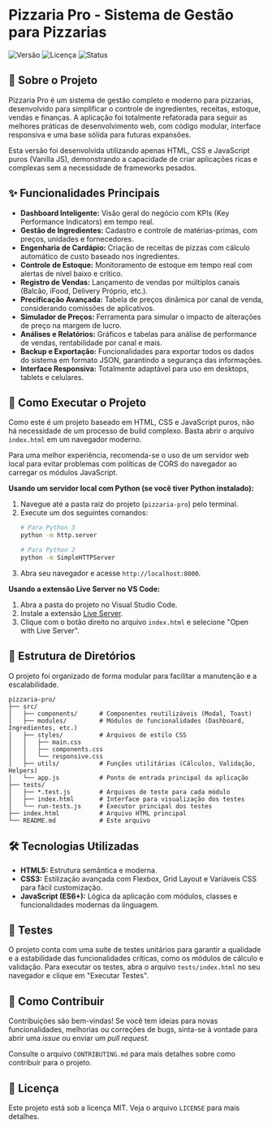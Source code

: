 # Pizzaria Pro - Sistema de Gestão para Pizzarias

![Versão](https://img.shields.io/badge/versão-2.0.0-blue)
![Licença](https://img.shields.io/badge/licença-MIT-green)
![Status](https://img.shields.io/badge/status-em%20desenvolvimento-yellow)

## 🍕 Sobre o Projeto

Pizzaria Pro é um sistema de gestão completo e moderno para pizzarias, desenvolvido para simplificar o controle de ingredientes, receitas, estoque, vendas e finanças. A aplicação foi totalmente refatorada para seguir as melhores práticas de desenvolvimento web, com código modular, interface responsiva e uma base sólida para futuras expansões.

Esta versão foi desenvolvida utilizando apenas HTML, CSS e JavaScript puros (Vanilla JS), demonstrando a capacidade de criar aplicações ricas e complexas sem a necessidade de frameworks pesados.

## ✨ Funcionalidades Principais

- **Dashboard Inteligente:** Visão geral do negócio com KPIs (Key Performance Indicators) em tempo real.
- **Gestão de Ingredientes:** Cadastro e controle de matérias-primas, com preços, unidades e fornecedores.
- **Engenharia de Cardápio:** Criação de receitas de pizzas com cálculo automático de custo baseado nos ingredientes.
- **Controle de Estoque:** Monitoramento de estoque em tempo real com alertas de nível baixo e crítico.
- **Registro de Vendas:** Lançamento de vendas por múltiplos canais (Balcão, iFood, Delivery Próprio, etc.).
- **Precificação Avançada:** Tabela de preços dinâmica por canal de venda, considerando comissões de aplicativos.
- **Simulador de Preços:** Ferramenta para simular o impacto de alterações de preço na margem de lucro.
- **Análises e Relatórios:** Gráficos e tabelas para análise de performance de vendas, rentabilidade por canal e mais.
- **Backup e Exportação:** Funcionalidades para exportar todos os dados do sistema em formato JSON, garantindo a segurança das informações.
- **Interface Responsiva:** Totalmente adaptável para uso em desktops, tablets e celulares.

## 🚀 Como Executar o Projeto

Como este é um projeto baseado em HTML, CSS e JavaScript puros, não há necessidade de um processo de build complexo. Basta abrir o arquivo `index.html` em um navegador moderno.

Para uma melhor experiência, recomenda-se o uso de um servidor web local para evitar problemas com políticas de CORS do navegador ao carregar os módulos JavaScript.

**Usando um servidor local com Python (se você tiver Python instalado):**

1. Navegue até a pasta raiz do projeto (`pizzaria-pro`) pelo terminal.
2. Execute um dos seguintes comandos:
   ```bash
   # Para Python 3
   python -m http.server

   # Para Python 2
   python -m SimpleHTTPServer
   ```
3. Abra seu navegador e acesse `http://localhost:8000`.

**Usando a extensão Live Server no VS Code:**

1. Abra a pasta do projeto no Visual Studio Code.
2. Instale a extensão [Live Server](https://marketplace.visualstudio.com/items?itemName=ritwickdey.LiveServer).
3. Clique com o botão direito no arquivo `index.html` e selecione "Open with Live Server".

## 📂 Estrutura de Diretórios

O projeto foi organizado de forma modular para facilitar a manutenção e a escalabilidade.

```
pizzaria-pro/
├── src/
│   ├── components/      # Componentes reutilizáveis (Modal, Toast)
│   ├── modules/         # Módulos de funcionalidades (Dashboard, Ingredientes, etc.)
│   ├── styles/          # Arquivos de estilo CSS
│   │   ├── main.css
│   │   ├── components.css
│   │   └── responsive.css
│   ├── utils/           # Funções utilitárias (Cálculos, Validação, Helpers)
│   └── app.js           # Ponto de entrada principal da aplicação
├── tests/
│   ├── *.test.js        # Arquivos de teste para cada módulo
│   ├── index.html       # Interface para visualização dos testes
│   └── run-tests.js     # Executor principal dos testes
├── index.html           # Arquivo HTML principal
└── README.md            # Este arquivo
```

## 🛠️ Tecnologias Utilizadas

- **HTML5:** Estrutura semântica e moderna.
- **CSS3:** Estilização avançada com Flexbox, Grid Layout e Variáveis CSS para fácil customização.
- **JavaScript (ES6+):** Lógica da aplicação com módulos, classes e funcionalidades modernas da linguagem.

## 🧪 Testes

O projeto conta com uma suíte de testes unitários para garantir a qualidade e a estabilidade das funcionalidades críticas, como os módulos de cálculo e validação. Para executar os testes, abra o arquivo `tests/index.html` no seu navegador e clique em "Executar Testes".

## 🤝 Como Contribuir

Contribuições são bem-vindas! Se você tem ideias para novas funcionalidades, melhorias ou correções de bugs, sinta-se à vontade para abrir uma *issue* ou enviar um *pull request*.

Consulte o arquivo `CONTRIBUTING.md` para mais detalhes sobre como contribuir para o projeto.

## 📄 Licença

Este projeto está sob a licença MIT. Veja o arquivo `LICENSE` para mais detalhes.


